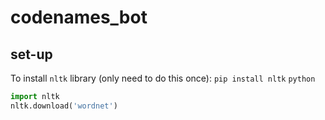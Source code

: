 # codenames_bot


## set-up
To install `nltk` library (only need to do this once):
`pip install nltk`
`python`
````python
import nltk
nltk.download('wordnet')
````